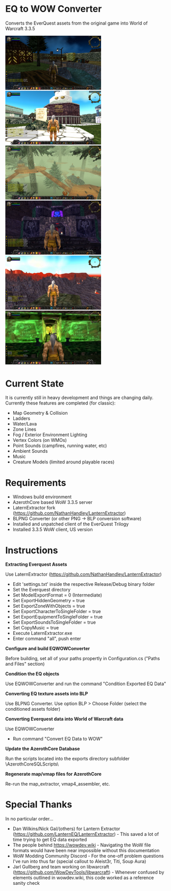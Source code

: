 # EQ to WOW Converter
Converts the EverQuest assets from the original game into World of Warcraft 3.3.5

<img src="https://github.com/NathanHandley/EQWOWConverter/blob/Screenshots/WestFreeportInterior.jpg?raw=true" width="300"/><img src="https://github.com/NathanHandley/EQWOWConverter/blob/Screenshots/ErudinDay.jpg?raw=true" width="300"/><img src="https://github.com/NathanHandley/EQWOWConverter/blob/Screenshots/KelethinHighFog.jpg?raw=true" width="300"/><img src="https://github.com/NathanHandley/EQWOWConverter/blob/Screenshots/Neriak.jpg?raw=true" width="300"/><img src="https://github.com/NathanHandley/EQWOWConverter/blob/Screenshots/Lavastorm.jpg?raw=true" width="300"/><img src="https://github.com/NathanHandley/EQWOWConverter/blob/Screenshots/AkanonMusings.jpg?raw=true" width="300"/>

# Current State
It is currently still in heavy development and things are changing daily.  Currently these features are completed (for classic):
- Map Geometry & Collision
- Ladders
- Water/Lava
- Zone Lines
- Fog / Exterior Environment Lighting
- Vertex Colors (on WMOs)
- Point Sounds (campfires, running water, etc)
- Ambient Sounds
- Music
- Creature Models (limited around playable races)

# Requirements
- Windows build environment
- AzerothCore based WoW 3.3.5 server
- LaternExtractor fork (https://github.com/NathanHandley/LanternExtractor)
- BLPNG Converter (or other PNG -> BLP conversion software)
- Installed and unpatched client of the EverQuest Trilogy
- Installed 3.3.5 WoW client, US version

# Instructions
**Extracting Everquest Assets** 

Use LaternExtractor (https://github.com/NathanHandley/LanternExtractor)
- Edit 'settings.txt' inside the respective Release/Debug binary folder
- Set the Everquest directory
- Set ModelExportFormat = 0 (Intermediate)
- Set ExportHiddenGeometry = true
- Set ExportZoneWithObjects = true
- Set ExportCharacterToSingleFolder = true
- Set ExportEquipmentToSingleFolder = true
- Set ExportSoundsToSingleFolder = true
- Set CopyMusic = true
- Execute LaternExtractor.exe
- Enter command "all", push enter

**Configure and build EQWOWConverter**

Before building, set all of your paths propertly in Configuration.cs ("Paths and Files" section)

**Condition the EQ objects** 

Use EQWOWConverter and run the command "Condition Exported EQ Data"

 **Converting EQ texture assets into BLP**

Use BLPNG Converter.  Use option BLP > Choose Folder  (select the conditioned assets folder)

**Converting Everquest data into World of Warcraft data**

Use EQWOWConverter
- Run command "Convert EQ Data to WOW"

**Update the AzerothCore Database**

Run the scripts located into the exports directory subfolder \AzerothCoreSQLScripts\

**Regenerate map/vmap files for AzerothCore**

Re-run the map_extractor, vmap4_assembler, etc.

# Special Thanks
In no particular order...
- Dan Wilkins/Nick Gal/(others) for Lantern Extractor (https://github.com/LanternEQ/LanternExtractor) - This saved a lot of time trying to get EQ data exported
- The people behind https://wowdev.wiki - Navigating the WoW file formats would have been near impossible without this documentation
- WoW Modding Community Discord - For the one-off problem questions I've run into thus far (special callout to Aleist3r, Titi, Soup Aura)
- Jarl Gullberg and team working on libwarcraft (https://github.com/WowDevTools/libwarcraft) - Whenever confused by elements outlined in wowdev.wiki, this code worked as a reference sanity check
